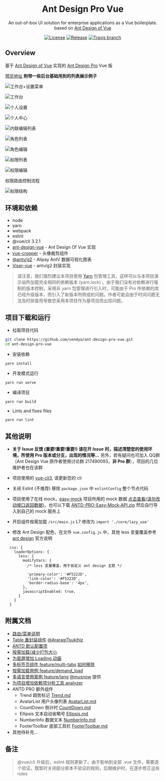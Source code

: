 <h1 align="center">Ant Design Pro Vue</h1>

<div align="center">
An out-of-box UI solution for enterprise applications as a Vue boilerplate. based on  <a href="https://vuecomponent.github.io/ant-design-vue/docs/vue/introduce-cn/" target="_blank">Ant Design of Vue</a>
</div>

<div align="center">
  
[![License](https://img.shields.io/npm/l/package.json.svg?style=flat)](https://github.com/sendya/ant-design-pro-vue/blob/master/LICENSE)
[![Release](https://img.shields.io/github/release/sendya/ant-design-pro-vue.svg?style=flat)](https://github.com/sendya/ant-design-pro-vue/releases/latest)
[![Travis branch](https://travis-ci.org/sendya/ant-design-pro-vue.svg?branch=master)](https://travis-ci.org/sendya/ant-design-pro-vue)
  
</div>

Overview
----

基于 [Ant Design of Vue](https://vuecomponent.github.io/ant-design-vue/docs/vue/introduce-cn/) 实现的 [Ant Design Pro](https://pro.ant.design/)  Vue 版

[预览地址](https://pro.loacg.com/)  **附带一些后台基础用到的列表展示例子**

![工作台+设置菜单](https://static-2.loacg.com/open/static/github/20181126112124.png)

![工作台](https://static-2.loacg.com/open/static/github/20180916-134306.png)

![个人设置](https://static-2.loacg.com/open/static/github/20180916-134251.png)

![个人中心](https://static-2.loacg.com/open/static/github/20181020152930.png)

![内联编辑列表](https://static-2.loacg.com/open/static/github/20180916-155011.png)

![角色列表](https://static-2.loacg.com/open/static/github/20180916-154921.png)

![角色编辑](https://static-2.loacg.com/open/static/github/20180916-155317.png)

![权限列表](https://static-2.loacg.com/open/static/github/20180916-154937.png)

![权限编辑](https://static-2.loacg.com/open/static/github/20180916-154950.png)

权限路由控制流程

![权限结构](https://static-2.loacg.com/open/static/github/permissions.png)



环境和依赖
----

- node
- yarn
- webpack
- eslint
- @vue/cli 3.2.1
- [ant-design-vue](https://github.com/vueComponent/ant-design-vue) - Ant Design Of Vue 实现
- [vue-cropper](https://github.com/xyxiao001/vue-cropper) - 头像裁剪组件
- [@antv/g2](https://antv.alipay.com/zh-cn/index.html) - Alipay AntV 数据可视化图表
- [Viser-vue](https://viserjs.github.io/docs.html#/viser/guide/installation)  - antv/g2 封装实现

> 请注意，我们强烈建议本项目使用 [Yarn](https://yarnpkg.com/) 包管理工具，这样可以与本项目演示站所加载完全相同的依赖版本 (yarn.lock) 。由于我们没有对依赖进行强制的版本控制，采用非 yarn 包管理进行引入时，可能由于 Pro 所依赖的库已经升级版本，而引入了新版本所照成的问题。作者可能会由于时间问题无法及时排查而导致您采用本项目作为基项目而出现问题。



项目下载和运行
----

- 拉取项目代码
```bash
git clone https://github.com/sendya/ant-design-pro-vue.git
cd ant-design-pro-vue
```

- 安装依赖
```
yarn install
```

- 开发模式运行
```
yarn run serve
```

- 编译项目
```
yarn run build
```

- Lints and fixes files
```
yarn run lint
```



其他说明
----

- **关于 Issue 反馈 (重要!重要!重要!) 请在开 *Issue* 时，描述清楚您的使用环境，所使用 Pro 版本或分支，出现的情况等...** 另外，若有疑问也可加入 QQ群 （Ant Design Vue 原作者使用讨论群 217490093，**非 Pro 群**），项目的几位维护者也在该群

- 项目使用的 [vue-cli3](https://cli.vuejs.org/guide/), 请更新您的 cli

- 关闭 Eslint (不推荐) 移除 `package.json` 中 `eslintConfig` 整个节点代码

- 项目使用了在线 mock，[easy-mock](https://www.easy-mock.com/)  项目所用的 mock 数据 [点击查看(请勿改动接口返回数据)](https://www.easy-mock.com/project/5b7bce071f130e5b7fe8cd7d)，也可以下载 [ANTD-PRO-Easy-Mock-API.zip](https://github.com/sendya/ant-design-pro-vue/files/2682711/ANTD-PRO-Easy-Mock-API.zip) 然后自行导入到自己的 mock 服务上

- 开启组件按需加载 `/src/main.js` L7 修改为 `import './core/lazy_use'`

- 修改 Ant Design 配色，在文件 `vue.config.js` 中，其他 less 变量覆盖参考 [ant design](https://ant.design/docs/react/customize-theme-cn) 官方说明
```ecmascript 6
  css: {
    loaderOptions: {
      less: {
        modifyVars: {
          /* less 变量覆盖，用于自定义 ant design 主题 */

          'primary-color': '#F5222D',
          'link-color': '#F5222D',
          'border-radius-base': '4px',
        },
        javascriptEnabled: true,
      }
    }
  }
```


附属文档
----

- [路由/菜单说明](https://github.com/sendya/ant-design-pro-vue/blob/master/src/router/README.md)
- [Table 重封装组件](https://github.com/sendya/ant-design-pro-vue/blob/master/src/components/table/README.md) [@AraragiTsukihiz](https://github.com/araragitsukihiz)
- [ANTD 默认配置项](https://github.com/sendya/ant-design-pro-vue/blob/master/src/defaultSettings.js)
- [按需加载/减少打包大小](https://github.com/sendya/ant-design-pro-vue/blob/master/docs/load-on-demand.md)  
- [为首屏增加 Loading 动画](https://github.com/sendya/ant-design-pro-vue/blob/master/docs/add-page-loading-animate.md)
- [多标签页组件 feature/multi-tabs](https://github.com/sendya/ant-design-pro-vue/tree/feature/multi-tabs) [如何移除](https://github.com/sendya/ant-design-pro-vue/blob/master/docs/multi-tabs.md)
- [按需加载用例 feature/demand_load](https://github.com/sendya/ant-design-pro-vue/tree/feature/demand_load)
- [多语言使用案例 feature/lang](https://github.com/sendya/ant-design-pro-vue/tree/feature/lang) [@musnow](https://github.com/musnow) 提供
- [为项目增加依赖项分析工具 analyzer](https://github.com/sendya/ant-design-pro-vue/blob/master/docs/webpack-bundle-analyzer.md)  
- ANTD PRO 额外组件
  - Trend 趋势标记 [Trend.md](https://github.com/sendya/ant-design-pro-vue/blob/master/src/components/Trend/index.md)
  - AvatarList 用户头像列表 [AvatarList.md](https://github.com/sendya/ant-design-pro-vue/blob/master/src/components/AvatarList/index.md)
  - CountDown 倒计时 [CountDown.md](https://github.com/sendya/ant-design-pro-vue/blob/master/src/components/CountDown/index.md)
  - Ellipsis 文本自动省略号 [Ellipsis.md](https://github.com/sendya/ant-design-pro-vue/blob/master/src/components/Ellipsis/index.md)
  - NumberInfo 数据文本 [NumberInfo.md](https://github.com/sendya/ant-design-pro-vue/blob/master/src/components/NumberInfo/index.md)
  - FooterToolbar 底部工具栏 [FooterToolbar.md](https://github.com/sendya/ant-design-pro-vue/blob/master/src/components/FooterToolbar/index.md)
- 其他待补充...


备注
----

> @vue/cli 升级后，eslint 规则更新了。由于影响到全部 .vue 文件，需要逐个验证。既暂时关闭部分原本不验证的规则，后期维护时，在逐步修正这些 rules